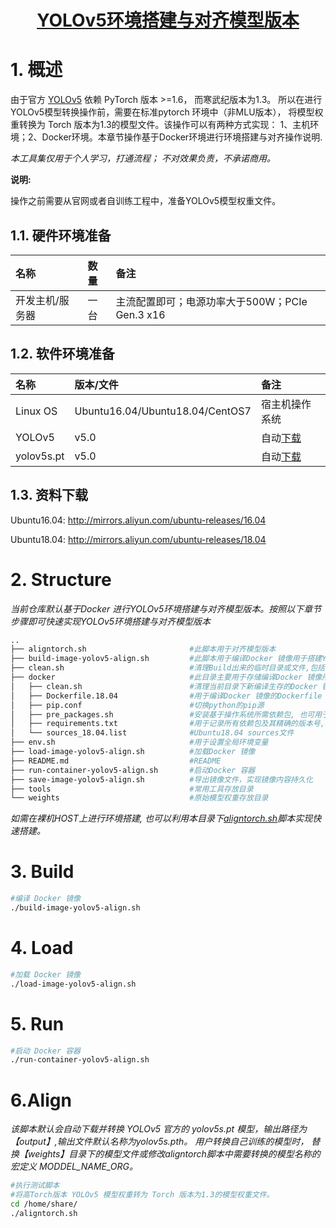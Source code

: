 <p align="center">
    <a href="https://github.com/CambriconKnight/dev-env-ubuntu/tree/master/pytorch/yolov5/aligntorch">
        <h1 align="center">YOLOv5环境搭建与对齐模型版本</h1>
    </a>
</p>

# 1. 概述

由于官方 [YOLOv5](https://github.com/ultralytics/yolov5) 依赖 PyTorch 版本 >=1.6， 而寒武纪版本为1.3。 所以在进行YOLOv5模型转换操作前，需要在标准pytorch 环境中（非MLU版本）， 将模型权重转换为 Torch 版本为1.3的模型文件。该操作可以有两种方式实现： 1、主机环境；2、Docker环境。本章节操作基于Docker环境进行环境搭建与对齐操作说明.

*本工具集仅用于个人学习，打通流程； 不对效果负责，不承诺商用。*

**说明:**

操作之前需要从官网或者自训练工程中，准备YOLOv5模型权重文件。

## 1.1. 硬件环境准备

| 名称            | 数量       | 备注                |
| :-------------- | :--------- | :------------------ |
| 开发主机/服务器 | 一台       |主流配置即可；电源功率大于500W；PCIe Gen.3 x16 |

## 1.2. 软件环境准备

| 名称                   | 版本/文件                                    | 备注            |
| :-------------------- | :-------------------------------             | :--------------- |
| Linux OS              | Ubuntu16.04/Ubuntu18.04/CentOS7   | 宿主机操作系统   |
| YOLOv5                | v5.0   | 自动[下载](https://github.com/ultralytics/yolov5/archive/refs/tags/v5.0.tar.gz)    |
| yolov5s.pt            | v5.0   | 自动[下载](https://github.com/ultralytics/yolov5/releases/download/v5.0/yolov5s.pt)    |

## 1.3. 资料下载

Ubuntu16.04: http://mirrors.aliyun.com/ubuntu-releases/16.04

Ubuntu18.04: http://mirrors.aliyun.com/ubuntu-releases/18.04

# 2. Structure

*当前仓库默认基于Docker 进行YOLOv5环境搭建与对齐模型版本。按照以下章节步骤即可快速实现YOLOv5环境搭建与对齐模型版本*

```bash
..
├── aligntorch.sh                       #此脚本用于对齐模型版本
├── build-image-yolov5-align.sh         #此脚本用于编译Docker 镜像用于搭建YOLOv5环境
├── clean.sh                            #清理Build出来的临时目录或文件,包括镜像文件,已加载的镜像,已加载的容器等
├── docker                              #此目录主要用于存储编译Docker 镜像所需依赖文件
│   ├── clean.sh                        #清理当前目录下新编译生存的Docker 镜像文件
│   ├── Dockerfile.18.04                #用于编译Docker 镜像的Dockerfile 文件
│   ├── pip.conf                        #切换python的pip源
│   ├── pre_packages.sh                 #安装基于操作系统所需依赖包, 也可用于裸机下环境搭建
│   ├── requirements.txt                #用于记录所有依赖包及其精确的版本号,以便新环境部署
│   └── sources_18.04.list              #Ubuntu18.04 sources文件
├── env.sh                              #用于设置全局环境变量
├── load-image-yolov5-align.sh          #加载Docker 镜像
├── README.md                           #README
├── run-container-yolov5-align.sh       #启动Docker 容器
├── save-image-yolov5-align.sh          #导出镜像文件，实现镜像内容持久化
├── tools                               #常用工具存放目录
└── weights                             #原始模型权重存放目录
```

*如需在裸机HOST上进行环境搭建, 也可以利用本目录下[aligntorch.sh](./aligntorch.sh)脚本实现快速搭建。*

# 3. Build
```bash
#编译 Docker 镜像
./build-image-yolov5-align.sh
```

# 4. Load
```bash
#加载 Docker 镜像
./load-image-yolov5-align.sh
```

# 5. Run
```bash
#启动 Docker 容器
./run-container-yolov5-align.sh
```

# 6.Align

*该脚本默认会自动下载并转换 YOLOv5 官方的 yolov5s.pt 模型，输出路径为【output】,输出文件默认名称为yolov5s.pth。*
*用户转换自己训练的模型时， 替换【weights】目录下的模型文件或修改aligntorch脚本中需要转换的模型名称的宏定义 MODDEL_NAME_ORG。*

```bash
#执行测试脚本
#将高Torch版本 YOLOv5 模型权重转为 Torch 版本为1.3的模型权重文件。
cd /home/share/
./aligntorch.sh
```
